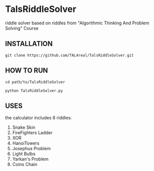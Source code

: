 # TalsRiddleSolver
riddle solver based on riddles from "Algorithmic Thinking And Problem Solving" Course

## INSTALLATION
``git clone https://github.com/TAL4real/TalsRiddleSolver.git``
## HOW TO RUN
```
cd path/to/TalsRiddleSolver
  
python TalsRiddleSolver.py
```
## USES
the calculator includes 8 riddles:
1.  Snake Skin         
1.  FireFighters Ladder
1.  XOR                 
1.  HanoiTowers         
1.  Josephus Problem    
1.  Light Bulbs         
1.  Yarkan's Problem    
1.  Coins Chain
